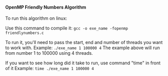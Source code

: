 #### OpenMP Friendly Numbers Algorithm

To run this algorithm on linux: 

Use this command to compile it:
`gcc -o exe_name -fopenmp friendlynumbers.c`

To run it, you'll need to pass the start, end and number of threads you want to work with.
Example:
`./exe_name 1 100000 4`
The example above will run from number 1 to 100000 using 4 threads.

If you want to see how long did it take to run, use command "time" in front of it
Example:
`time ./exe_name 1 100000 4`